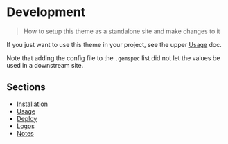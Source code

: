 # Development
> How to setup this theme as a standalone site and make changes to it


If you just want to use this theme in your project, see the upper [Usage](usage.md) doc.

Note that adding the config file to the `.gemspec` list did not let the values be used in a downstream site.


## Sections

- [Installation](installation.md)
- [Usage](usage.md)
- [Deploy](deploy.md)
- [Logos](logos.md)
- [Notes](notes.md)
